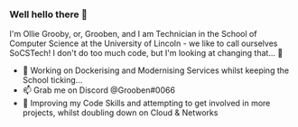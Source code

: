 ### Well hello there 👋
I'm Ollie Grooby, or, Grooben, and I am Technician in the School of Computer Science at the University of Lincoln - we like to call ourselves SoCSTech! 
I don't do too much code, but I'm looking at changing that... 👀

- 🔭 Working on Dockerising and Modernising Services whilst keeping the School ticking...
- 📫 Grab me on Discord @Grooben#0066
- 🌱 Improving my Code Skills and attempting to get involved in more projects, whilst doubling down on Cloud & Networks
